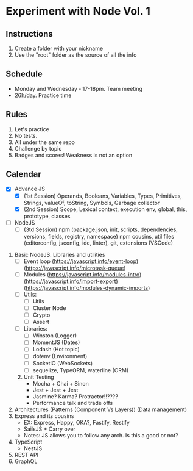 # Experiment with Node Vol. 1

## Instructions
1. Create a folder with your nickname
2. Use the "root" folder as the source of all the info

## Schedule
* Monday and Wednesday - 17-18pm. Team meeting
* 26h/day. Practice time

## Rules
1. Let's practice
2. No tests.
3. All under the same repo
4. Challenge by topic
5. Badges and scores! Weakness is not an option

## Calendar
- [X] Advance JS
    - [X] (1st Session) Operands, Booleans, Variables, Types, Primitives, Strings, valueOf, toString, Symbols, Garbage collector
    - [X] (2nd Session) Scope, Lexical context, execution env, global, this, prototype, classes
- [ ] NodeJS
   -  [ ] (3td Session) npm (package.json, init, scripts, dependencies, versions, fields, registry, namespace) npm cousins, util files (editorconfig, jsconfig, ide, linter), git, extensions (VSCode)
1. Basic NodeJS. Libraries and utilities
    - [ ] Event loop (https://javascript.info/event-loop) (https://javascript.info/microtask-queue)
    - [ ] Modules (https://javascript.info/modules-intro) (https://javascript.info/import-export) (https://javascript.info/modules-dynamic-imports)
    - [ ] Utils:
        - [ ] Utils
        - [ ] Cluster Node
        - [ ] Crypto
        - [ ] Assert
    - [ ] Libraries:
        - [ ] Winston (Logger)
        - [ ] MomentJS (Dates)
        - [ ] Lodash (Hot topic)
        - [ ] dotenv (Environment)
        - [ ] SocketIO (WebSockets)
        - [ ] sequelize, TypeORM, waterline (ORM)
    2. Unit Testing
        * Mocha + Chai + Sinon
        * Jest + Jest + Jest
        * Jasmine? Karma? Protractor!!????
        * Performance talk and trade offs
3. Architectures (Patterns (Component Vs Layers)) (Data management)
1. Express and its cousins
    * EX: Express, Happy, OKA?, Fastify, Restify
    * SailsJS + Carry over
    * Notes: JS allows you to follow any arch. Is this a good or not? 
1. TypeScript
    * NestJS
3. REST API
3. GraphQL
